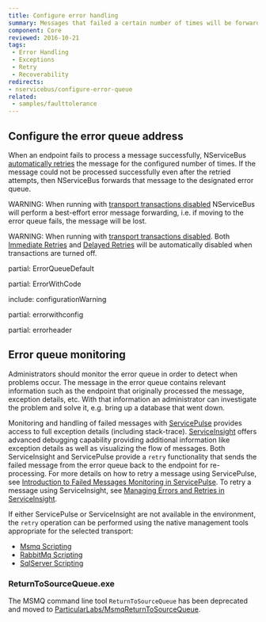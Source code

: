 ```yaml
---
title: Configure error handling
summary: Messages that failed a certain number of times will be forwarded to the error queue. This page shows how to configure error handling.
component: Core
reviewed: 2016-10-21
tags:
 - Error Handling
 - Exceptions
 - Retry
 - Recoverability
redirects:
- nservicebus/configure-error-queue
related:
 - samples/faulttolerance
---
```


## Configure the error queue address

When an endpoint fails to process a message successfully, NServiceBus [automatically retries](/nservicebus/recoverability/configure-immediate-retries.md) the message for the configured number of times. If the message could not be processed successfully even after the retried attempts, then NServiceBus forwards that message to the designated error queue.

WARNING: When running with [transport transactions disabled](/transports/transactions.md#transactions-unreliable-transactions-disabled) NServiceBus will perform a best-effort error message forwarding, i.e. if moving to the error queue fails, the message will be lost.

WARNING: When running with [transport transactions disabled](/transports/transactions.md#transactions-unreliable-transactions-disabled). Both [Immediate Retries](/nservicebus/recoverability/#immediate-retries) and [Delayed Retries](/nservicebus/recoverability/#delayed-retries) will be automatically disabled when transactions are turned off.

partial: ErrorQueueDefault

partial: ErrorWithCode

include: configurationWarning

partial: errorwithconfig

partial: errorheader


## Error queue monitoring

Administrators should monitor the error queue in order to detect when problems occur. The message in the error queue contains relevant information such as the endpoint that originally processed the message, exception details, etc. With that information an administrator can investigate the problem and solve it, e.g. bring up a database that went down.

Monitoring and handling of failed messages with [ServicePulse](/servicepulse/) provides access to full exception details (including stack-trace). [ServiceInsight](/serviceinsight/) offers advanced debugging capability providing additional information like exception details as well as visualizing the flow of messages. Both ServiceInsight and ServicePulse provide a `retry` functionality that sends the failed message from the error queue back to the endpoint for re-processing. For more details on how to retry a message using ServicePulse, see [Introduction to Failed Messages Monitoring in ServicePulse](/servicepulse/intro-failed-messages.md). To retry a message using ServiceInsight, see [Managing Errors and Retries in ServiceInsight](/serviceinsight/managing-errors-and-retries.md).

If either ServicePulse or ServiceInsight are not available in the environment, the `retry` operation can be performed using the native management tools appropriate for the selected transport:

 * [Msmq Scripting](/transports/msmq/operations-scripting.md)
 * [RabbitMq Scripting](/transports/rabbitmq/operations-scripting.md)
 * [SqlServer Scripting](/transports/sqlserver/operations-scripting.md)


### ReturnToSourceQueue.exe

The MSMQ command line tool `ReturnToSourceQueue` has been deprecated and moved to [ParticularLabs/MsmqReturnToSourceQueue](https://github.com/ParticularLabs/MsmqReturnToSourceQueue/).
